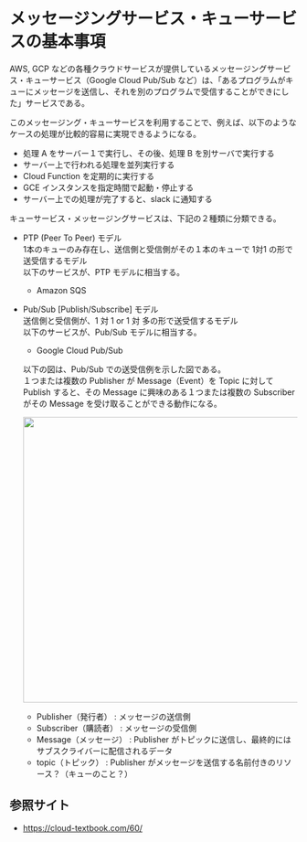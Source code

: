 # メッセージングサービス・キューサービスの基本事項
AWS, GCP などの各種クラウドサービスが提供しているメッセージングサービス・キューサービス（Google Cloud Pub/Sub など）は、「あるプログラムがキューにメッセージを送信し、それを別のプログラムで受信することができにした」サービスである。

このメッセージング・キューサービスを利用することで、例えば、以下のようなケースの処理が比較的容易に実現できるようになる。

- 処理 A をサーバー１で実行し、その後、処理 B を別サーバで実行する
- サーバー上で行われる処理を並列実行する
- Cloud Function を定期的に実行する
- GCE インスタンスを指定時間で起動・停止する
- サーバー上での処理が完了すると、slack に通知する


キューサービス・メッセージングサービスは、下記の２種類に分類できる。

- PTP (Peer To Peer) モデル<br>
    1本のキューのみ存在し、送信側と受信側がその１本のキューで 1対1 の形で送受信するモデル<br>
    以下のサービスが、PTP モデルに相当する。
    - Amazon SQS

- Pub/Sub [Publish/Subscribe] モデル<br>
    送信側と受信側が、1 対 1 or 1 対 多の形で送受信するモデル<br>
    以下のサービスが、Pub/Sub モデルに相当する。
    - Google Cloud Pub/Sub

    以下の図は、Pub/Sub での送受信例を示した図である。<br>
    １つまたは複数の Publisher が Message（Event）を Topic に対して Publish すると、その Message に興味のある１つまたは複数の Subscriber がその Message を受け取ることができる動作になる。

    <img src="https://user-images.githubusercontent.com/25688193/120064509-79c5a700-c0a7-11eb-8152-a3ec2fa8422b.png" width="500"><br>
    - Publisher（発行者） : メッセージの送信側
    - Subscriber（購読者） : メッセージの受信側
    - Message（メッセージ） : Publisher がトピックに送信し、最終的にはサブスクライバーに配信されるデータ
    - topic（トピック） : Publisher がメッセージを送信する名前付きのリソース？（キューのこと？）


## 参照サイト
- https://cloud-textbook.com/60/